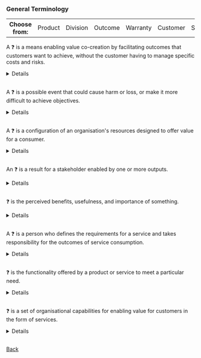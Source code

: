 ### General Terminology

<table>
  <th>Choose from:</th>
  <td>Product</td>
  <td>Division</td>
  <td>Outcome</td>
  <td>Warranty</td>
  <td>Customer</td>
  <td>Service</td>
  <td>Utility</td>
  <td>Risk</td>
  <td>Service Management</td>
  <td>Value</td>
</table>

A &#10067; is a means enabling value co-creation by facilitating outcomes that customers want to achieve, without the customer having to manage specific costs and risks.
<details>
A <b>service</b> is a means enabling value co-creation by facilitating outcomes that customers want to achieve, without the customer having to manage specific costs and risks.
</details>
<br>

A &#10067; is a possible event that could cause harm or loss, or make it more difficult to achieve objectives.
<details>
A <b>risk</b> is a possible event that could cause harm or loss, or make it more difficult to achieve objectives.
</details>
<br>

A &#10067; is a configuration of an organisation's resources designed to offer value for a consumer.
<details>
A <b>product</b> is a configuration of an organisation's resources designed to offer value for a consumer.
</details>
<br>

An &#10067; is a result for a stakeholder enabled by one or more outputs.
<details>
An <b>outcome</b> is a result for a stakeholder enabled by one or more outputs.
</details>
<br>

&#10067; is the perceived benefits, usefulness, and importance of something.
<details>
<b>Value</b> is the perceived benefits, usefulness, and importance of something.
</details>
<br>

A &#10067; is a person who defines the requirements for a service and takes responsibility for the outcomes of service consumption.
<details>
A <b>customer</b> is a person who defines the requirements for a service and takes responsibility for the outcomes of service consumption.
</details>
<br>

&#10067; is the functionality offered by a product or service to meet a particular need.
<details>
<b>Utility</b> is the functionality offered by a product or service to meet a particular need.
</details>
<br>

&#10067; is a set of organisational capabilities for enabling value for customers in the form of services.
<details>
<b>Service Management</b> is a set of organisational capabilities for enabling value for customers in the form of services.
</details>
<br>

[Back](README.md)
